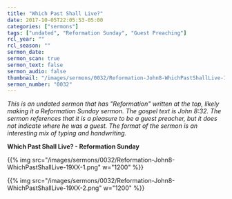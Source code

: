 ```yaml
---
title: "Which Past Shall Live?"
date: 2017-10-05T22:05:53-05:00
categories: ["sermons"]
tags: ["undated", "Reformation Sunday", "Guest Preaching"]
rcl_year: ""
rcl_season: ""
sermon_date:
sermon_scan: true
sermon_text: false
sermon_audio: false
thumbnail: "/images/sermons/0032/Reformation-John8-WhichPastShallLive-19XX-1.png"
sermon_number: "0032"
---
```

_This is an undated sermon that has "Reformation" written at the top, likely making it a Reformation Sunday sermon.  The gospel text is John 8:32. The sermon references that it is a pleasure to be a guest preacher, but it does not indicate where he was a guest. The format of the sermon is an interesting mix of typing and handwriting._

<!--more-->

**Which Past Shall Live? - Reformation Sunday**

{{% img src="/images/sermons/0032/Reformation-John8-WhichPastShallLive-19XX-1.png" w="1200" %}}

{{% img src="/images/sermons/0032/Reformation-John8-WhichPastShallLive-19XX-2.png" w="1200" %}}
